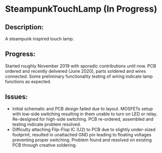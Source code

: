 # SteampunkTouchLamp (In Progress)

## Description:

A steampunk inspired touch lamp. 

## Progress:

Started roughly November 2019 with sporadic contributions until now. PCB ordered and recently delivered (June 2020), parts soldered and wires connected. Some preliminary functionality testing of wiring indicate lamp functions as expected. 

## Issues:

- Initial schematic and PCB design failed due to layout. MOSFETs setup with low-side switching resulting in them unable to turn on LED or relay. Re-designed for high-side switching. PCB re-ordered, assembled and testing indicate problem resolved.
- Difficulty attaching Flip-Flop IC (U2) to PCB due to slightly under-sized footprint, resulted in unattached GND pin leading to floating voltages preventing proper switching. Problem found and resolved on existing PCB through creative soldering.
